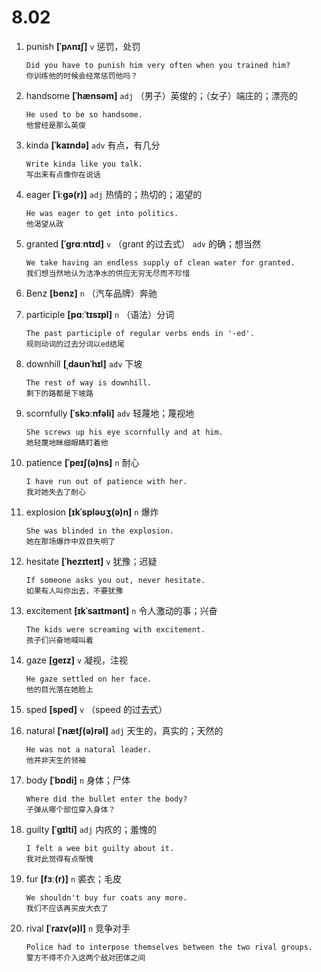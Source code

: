 # 8.02

1. punish **[ˈpʌnɪʃ]** `v` 惩罚，处罚

   ```
   Did you have to punish him very often when you trained him?
   你训练他的时候会经常惩罚他吗？
   ```

2. handsome **[ˈhænsəm]** `adj` （男子）英俊的；（女子）端庄的；漂亮的

   ```
   He used to be so handsome.
   他曾经是那么英俊
   ```

3. kinda **[ˈkaɪndə]** `adv` 有点，有几分

   ```
   Write kinda like you talk.
   写出来有点像你在说话
   ```

4. eager **[ˈiːɡə(r)]** `adj` 热情的；热切的；渴望的

   ```
   He was eager to get into politics.
   他渴望从政
   ```

5. granted **[ˈɡrɑːntɪd]** `v` （grant 的过去式） `adv` 的确；想当然

   ```
   We take having an endless supply of clean water for granted.
   我们想当然地认为洁净水的供应无穷无尽而不珍惜
   ```

6. Benz **[benz]** `n` （汽车品牌）奔驰

7. participle **[pɑːˈtɪsɪpl]** `n` （语法）分词

   ```
   The past participle of regular verbs ends in '-ed'.
   规则动词的过去分词以ed结尾
   ```

8. downhill **[ˌdaʊnˈhɪl]** `adv` 下坡

   ```
   The rest of way is downhill.
   剩下的路都是下坡路
   ```

9. scornfully **[ˈskɔːnfəli]** `adv` 轻蔑地；蔑视地

   ```
   She screws up his eye scornfully and at him.
   她轻蔑地眯细眼睛盯着他
   ```

10. patience **[ˈpeɪʃ(ə)ns]** `n` 耐心

    ```
    I have run out of patience with her.
    我对她失去了耐心
    ```

11. explosion **[ɪkˈspləʊʒ(ə)n]** `n` 爆炸

    ```
    She was blinded in the explosion.
    她在那场爆炸中双目失明了
    ```

12. hesitate **[ˈhezɪteɪt]** `v` 犹豫；迟疑

    ```
    If someone asks you out, never hesitate.
    如果有人叫你出去，不要犹豫
    ```

13. excitement **[ɪkˈsaɪtmənt]** `n` 令人激动的事；兴奋

    ```
    The kids were screaming with excitement.
    孩子们兴奋地喊叫着
    ```

14. gaze **[ɡeɪz]** `v` 凝视，注视

    ```
    He gaze settled on her face.
    他的目光落在她脸上
    ```

15. sped **[sped]** `v` （speed 的过去式）

16. natural **[ˈnætʃ(ə)rəl]** `adj` 天生的，真实的；天然的

    ```
    He was not a natural leader.
    他并非天生的领袖
    ```

17. body **[ˈbɒdi]** `n` 身体；尸体

    ```
    Where did the bullet enter the body?
    子弹从哪个部位穿入身体？
    ```

18. guilty **[ˈɡɪlti]** `adj` 内疚的；羞愧的

    ```
    I felt a wee bit guilty about it.
    我对此觉得有点惭愧
    ```

19. fur **[fɜː(r)]** `n` 裘衣；毛皮

    ```
    We shouldn't buy fur coats any more.
    我们不应该再买皮大衣了
    ```

20. rival **[ˈraɪv(ə)l]** `n` 竞争对手
    ```
    Police had to interpose themselves between the two rival groups.
    警方不得不介入这两个敌对团体之间
    ```
